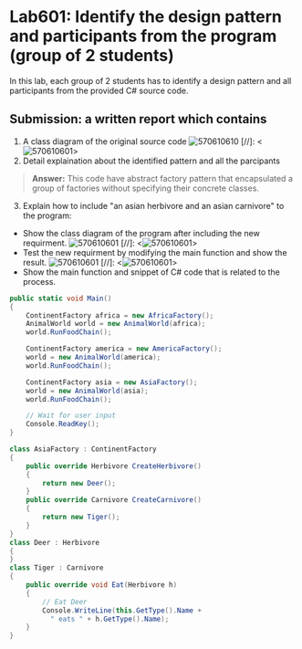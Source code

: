 # Lab601: Identify the design pattern and participants from the program (group of 2 students)

In this lab, each group of 2 students has to identify a design pattern and all participants 
from the provided C# source code. 

## Submission: a written report which contains

1. A class diagram of the original source code
![570610610](http://www.mx7.com/i/5a8/gOYywD.png)
[//]: <![570610601](http://www.uppic.biz/images/2015/10/03/Lab601_original.png)>
2. Detail explaination about the identified pattern and all the parcipants
> **Answer:** This code have abstract factory pattern that encapsulated a group of factories without specifying their concrete classes.

3. Explain how to include "an asian herbivore and an asian carnivore" to the program: 
  - Show the class diagram of the program after including the new requirment.
  ![570610601](http://www.mx7.com/i/8ac/Y6IjHG.png)
  [//]: <![570610601](http://www.uppic.biz/images/2015/10/03/Lab601_asiafactory.png)>
  - Test the new requirment by modifying the main function and show the result.
  ![570610601](http://i62.tinypic.com/deqza8.png)
  [//]: <![570610601](http://www.uppic.biz/images/2015/10/02/Lab601_edited_result.png)>
  - Show the main function and snippet of C# code that is related to the process.
  ```cs
  public static void Main()
  {
      ContinentFactory africa = new AfricaFactory();
      AnimalWorld world = new AnimalWorld(africa);
      world.RunFoodChain();

      ContinentFactory america = new AmericaFactory();
      world = new AnimalWorld(america);
      world.RunFoodChain();

      ContinentFactory asia = new AsiaFactory();
      world = new AnimalWorld(asia);
      world.RunFoodChain();

      // Wait for user input
      Console.ReadKey();
  }
  
  class AsiaFactory : ContinentFactory
  {
      public override Herbivore CreateHerbivore()
      {
          return new Deer();
      }
      public override Carnivore CreateCarnivore()
      {
          return new Tiger();
      }
  }
  class Deer : Herbivore
  {
  }
  class Tiger : Carnivore
  {
      public override void Eat(Herbivore h)
      {
          // Eat Deer
          Console.WriteLine(this.GetType().Name +
            " eats " + h.GetType().Name);
      }
  }
  ```
